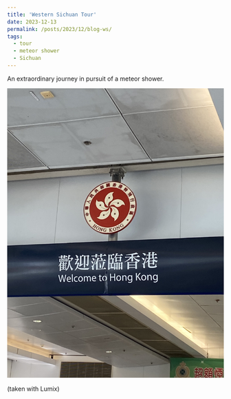 ```yaml
---
title: 'Western Sichuan Tour'
date: 2023-12-13
permalink: /posts/2023/12/blog-ws/
tags:
  - tour
  - meteor shower
  - Sichuan
---
```


An extraordinary journey in pursuit of a meteor shower. 

![](/hk_start.jpg)

(taken with Lumix)
